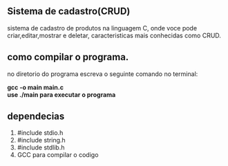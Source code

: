 ## Sistema de cadastro(CRUD)
<p>sistema de cadastro de produtos na linguagem C, onde voce pode criar,editar,mostrar e deletar, caracteristicas mais conhecidas como CRUD.</p>
<h2>como compilar o programa.</h2>
<p>no diretorio do programa escreva o seguinte comando no terminal: <br>

<strong>gcc -o main main.c</strong> <br>
<strong>use ./main para executar o programa</strong>

</p>
<h2>dependecias</h2>
<ol>
<li>#include stdio.h </li>
<li>#include string.h </li>
<li>#include stdlib.h </li>
<li>GCC para compilar o codigo</li>
</ol>
